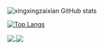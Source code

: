 ![xingxingzaixian GitHub stats](https://github-readme-stats.vercel.app/api?username=xingxingzaixian&show_icons=true&theme=radical&include_all_commits=true&show_owner=true&hide_title=true)

[![Top Langs](https://github-readme-stats.vercel.app/api/top-langs/?username=xingxingzaixian&hide=c,c++,java,objective-c)](https://github.com/anuraghazra/github-readme-stats)

<a href="https://github.com/xingxingzaixian/FastAPI-MySQL-Tortoise-Casbin">
  <img align="center" src="https://github-readme-stats.vercel.app/api/pin/?username=xingxingzaixian&repo=FastAPI-MySQL-Tortoise-Casbin" />
</a>
<a href="https://github.com/xingxingzaixian/novel_read">
  <img align="center" src="https://github-readme-stats.vercel.app/api/pin/?username=xingxingzaixian&repo=novel_read" />
</a>


